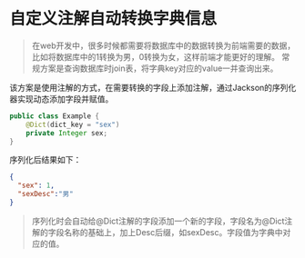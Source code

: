 # 自定义注解自动转换字典信息

> 在web开发中，很多时候都需要将数据库中的数据转换为前端需要的数据，比如将数据库中的1转换为男，0转换为女，这样前端才能更好的理解。
> 常规方案是查询数据库时join表，将字典key对应的value一并查询出来。

该方案是使用注解的方式，在需要转换的字段上添加注解，通过Jackson的序列化器实现动态添加字段并赋值。
```java
public class Example {
    @Dict(dict_key = "sex")
    private Integer sex;
}
```
序列化后结果如下：
```json
{
  "sex": 1,
  "sexDesc":"男"
}
```
> 序列化时会自动给@Dict注解的字段添加一个新的字段，字段名为@Dict注解的字段名称的基础上，加上Desc后缀，如sexDesc。字段值为字典中对应的值。